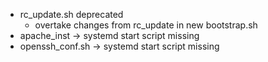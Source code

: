 - rc_update.sh deprecated
	- overtake changes from rc_update in new bootstrap.sh
- apache_inst -> systemd start script missing
- openssh_conf.sh -> systemd start script missing
